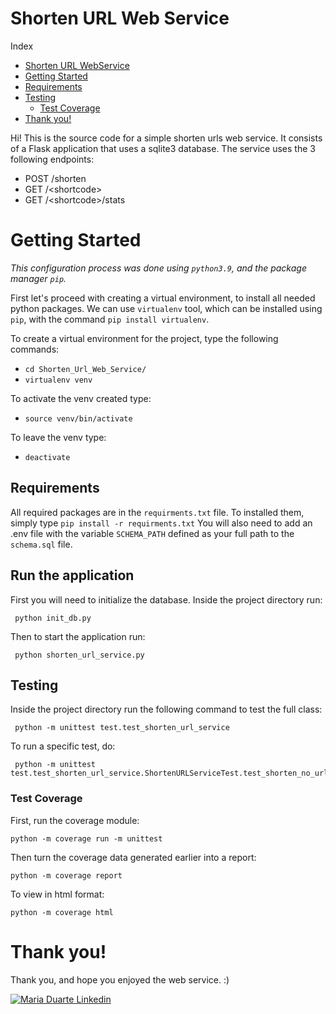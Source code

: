 # Shorten URL Web Service

Index
- [Shorten URL WebService](#shorten-url-web-service)
- [Getting Started](#getting-started)
- [Requirements](#requirements)
- [Testing](#testing)
  - [Test Coverage](#test-coverage)
- [Thank you!](#thank-you)


Hi! This is the source code for a simple shorten urls web service.
It consists of a Flask application that uses a sqlite3 database. The service uses the 3 following endpoints:

- POST /shorten
- GET /&lt;shortcode&gt;
- GET /&lt;shortcode&gt;/stats


# Getting Started

*This configuration process was done using `python3.9`, and the package manager `pip`.*

First let's proceed with creating a virtual environment, to install all needed python packages.
We can use `virtualenv` tool, which can be installed using `pip`, with the command `pip install virtualenv`. 

To create a virtual environment for the project, type the following commands: 
- `cd Shorten_Url_Web_Service/`
- `virtualenv venv`

To activate the venv created type:

- `source venv/bin/activate`

To leave the venv type:

- `deactivate`

## Requirements

All required packages are in the `requirments.txt` file. To installed them, simply type `pip install -r requirments.txt`
You will also need to add an .env file with the variable `SCHEMA_PATH` defined as your full path to the `schema.sql` file.
 
## Run the application
First you will need to initialize the database. Inside the project directory run:
```
 python init_db.py
```

Then to start the application run:
```
 python shorten_url_service.py 
```

## Testing

Inside the project directory run the following command to test the full class:
```
 python -m unittest test.test_shorten_url_service
```

To run a specific test, do:
```
 python -m unittest test.test_shorten_url_service.ShortenURLServiceTest.test_shorten_no_url
```
### Test Coverage

First, run the coverage module:
```
python -m coverage run -m unittest
```

Then turn the coverage data generated earlier into a report:
```
python -m coverage report
```

To view in html format:
```
python -m coverage html 
```

# Thank you!

Thank you, and hope you enjoyed the web service. :)

[![Maria Duarte Linkedin](https://img.shields.io/badge/LinkedIn-0077B5?style=for-the-badge&logo=linkedin&logoColor=white)](https://www.linkedin.com/in/maria-duarte-92298b17b/)
